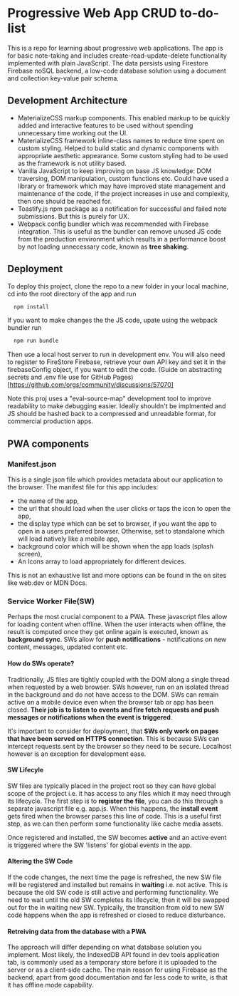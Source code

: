 # Progressive Web App CRUD to-do-list

This is a repo for learning about progressive web applications. The app is for basic note-taking and includes create-read-update-delete functionality implemented with plain JavaScript. The data persists using Firestore Firebase noSQL backend, a low-code database solution using a document and collection key-value pair schema.

## Development Architecture

- MaterializeCSS markup components. This enabled markup to be quickly added and interactive features to be used without spending unnecessary time working out the UI.
- MaterializeCSS framework inline-class names to reduce time spent on custom styling. Helped to build static and dynamic components with appropriate aesthetic appearance. Some custom styling had to be used as the framework is not utility based.
- Vanilla JavaScript to keep improving on base JS knowledge: DOM traversing, DOM manipulation, custom functions etc. Could have used a library or framework which may have improved state management and maintenance of the code, if the project increases in use and complexity, then one should be reached for.
- Toastify.js npm package as a notification for successful and failed note submissions. But this is purely for UX.
- Webpack config bundler which was recommended with Firebase integration. This is useful as the bundler can remove unused JS code from the production environment which results in a performance boost by not loading unnecessary code, known as **tree shaking**.

## Deployment

To deploy this project, clone the repo to a new folder in your local machine, cd into the root directory of the app and run

```bash
  npm install
```

If you want to make changes the the JS code, upate using the webpack bundler run

```bash
  npm run bundle
```

Then use a local host server to run in development env.
You will also need to register to FireStore Firebase, retrieve your own API key and set it in the firebaseConfig object, if you want to edit the code.
(Guide on abstracting secrets and .env file use for GitHub Pages)[https://github.com/orgs/community/discussions/57070]

Note this proj uses a "eval-source-map" development tool to improve readability to make debugging easier. Ideally shouldn't be implmented and JS should be hashed back to a compressed and unreadable format, for commercial production apps.

## PWA components

### Manifest.json

This is a single json file which provides metadata about our application to the browser. The manifest file for this app includes:

- the name of the app,
- the url that should load when the user clicks or taps the icon to open the app,
- the display type which can be set to browser, if you want the app to open in a users preferred browser. Otherwise, set to standalone which will load natively like a mobile app,
- background color which will be shown when the app loads (splash screen),
- An Icons array to load appropriately for different devices.

This is not an exhaustive list and more options can be found in the on sites like web.dev or MDN Docs.

### Service Worker File(SW)

Perhaps the most crucial component to a PWA. These javascript files allow for loading content when offline. When the user interacts when offline, the result is computed once they get online again is executed, known as **background sync**. SWs allow for **push notifications** - notifications on new content, messages, updated content etc.

#### How do SWs operate?

Traditionally, JS files are tightly coupled with the DOM along a single thread when requested by a web browser. SWs however, run on an isolated thread in the background and do not have access to the DOM. SWs can remain active on a mobile device even when the browser tab or app has been closed. **Their job is to listen to events and fire fetch requests and push messages or notifications when the event is triggered**.

It's important to consider for deployment, that **SWs only work on pages that have been served on HTTPS connection**. This is because SWs can intercept requests sent by the browser so they need to be secure. Localhost however is an exception for development ease.

#### SW Lifecyle

SW files are typically placed in the project root so they can have global scope of the project i.e. it has access to any files which it may need through its lifecycle. The first step is to **register the file**, you can do this through a separate javascript file e.g. app.js. When this happens, the **install event** gets fired when the browser parses this line of code. This is a useful first step, as we can then perform some functionality like cache media assets.

Once registered and installed, the SW becomes **active** and an active event is triggered where the SW 'listens' for global events in the app.

#### Altering the SW Code

If the code changes, the next time the page is refreshed, the new SW file will be registered and installed but remains in **waiting** i.e. not active. This is because the old SW code is still active and performing functionality. We need to wait until the old SW completes its lifecycle, then it will be swapped out for the in waiting new SW. Typically, the transition from old to new SW code happens when the app is refreshed or closed to reduce disturbance.

#### Retreiving data from the database with a PWA

The approach will differ depending on what database solution you implement. Most likely, the IndexedDB API found in dev tools application tab, is commonly used as a temporary store before it is uploaded to the server or as a client-side cache.
The main reason for using Firebase as the backend, apart from good documentation and far less code to write, is that it has offline mode capability.
